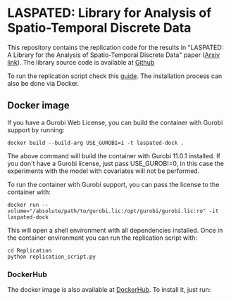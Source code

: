 # LASPATED: Library for Analysis of Spatio-Temporal Discrete Data

This repository contains the replication code for the results in "LASPATED: A Library for the Analysis of
Spatio-Temporal Discrete Data" paper ([Arxiv link](https://arxiv.org/abs/2401.04156)). The library source code is available at [Github](https://github.com/vguigues/LASPATED/)

To run the replication script check this [guide](Replication/README.md). The installation process can also be done via Docker.


## Docker image


If you have a Gurobi Web License, you can build the container with Gurobi support by running:

```
docker build --build-arg USE_GUROBI=1 -t laspated-dock .
```

The above command will build the container with Gurobi 11.0.1 installed. If you don't have a Gurobi license, just pass USE_GUROBI=0, in this case the experiments with the model with covariates will not be performed.

To run the container with Gurobi support, you can pass the license to the container with:
```
docker run --volume="/absolute/path/to/gurobi.lic:/opt/gurobi/gurobi.lic:ro" -it laspated-dock
```

This will open a shell environment with all dependencies installed. Once in the container environment you can run the replication script with:
```
cd Replication
python replication_script.py
```


### DockerHub

The docker image is also available at [DockerHub](https://dockerhub.com). To install it, just run:




